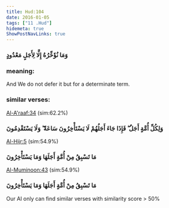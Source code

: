 ```yaml
---
title: Hud:104
date: 2016-01-05
tags: ["11 .Hud"]
hidemeta: true 
ShowPostNavLinks: true 
---
```

### وَمَا نُؤَخِّرُهُ إِلَّا لِأَجَلٍ مَعْدُودٍ
### meaning: 
And We do not defer it but for a determinate term.
### similar verses: 

[Al-A'raaf:34](/7/34) (sim:62.2%)

### وَلِكُلِّ أُمَّةٍ أَجَلٌ ۖ فَإِذَا جَاءَ أَجَلُهُمْ لَا يَسْتَأْخِرُونَ سَاعَةً ۖ وَلَا يَسْتَقْدِمُونَ

[Al-Hijr:5](/15/5) (sim:54.9%)

### مَا تَسْبِقُ مِنْ أُمَّةٍ أَجَلَهَا وَمَا يَسْتَأْخِرُونَ

[Al-Muminoon:43](/23/43) (sim:54.9%)

### مَا تَسْبِقُ مِنْ أُمَّةٍ أَجَلَهَا وَمَا يَسْتَأْخِرُونَ

Our AI only can find similar verses with similarity score > 50% 

